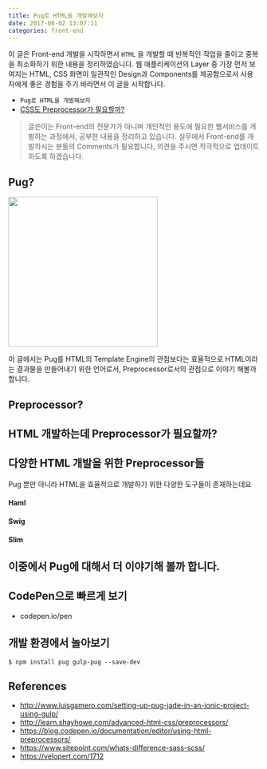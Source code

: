 ```yaml
---
title: Pug로 HTML을 개발해보자 
date: 2017-06-02 13:07:11
categories: front-end
---
```


이 글은 Front-end 개발을 시작하면서 `HTML` 을 개발할 때 반복적인 작업을 줄이고 중복을 최소화하기 위한 내용을 정리하였습니다. 웹 애플리케이션의 Layer 중 가장 먼저 보여지는 HTML, CSS 화면이 일관적인 Design과 Components를 제공함으로서 사용자에게 좋은 경험을 주기 바라면서 이 글을 시작합니다.

- `Pug로 HTML을 개발해보자`
- [CSS도 Preprocessor가 필요할까?]()

> 글쓴이는 Front-end의 전문가가 아니며 개인적인 용도에 필요한 웹서비스를 개발하는 과정에서, 공부한 내용을 정리하고 있습니다. 실무에서 Front-end를 개발하시는 분들의 Comments가 필요합니다, 의견을 주시면 적극적으로 업데이트 하도록 하겠습니다.

## Pug?

<img src='https://cdn.rawgit.com/pugjs/pug-logo/eec436cee8fd9d1726d7839cbe99d1f694692c0c/SVG/pug-final-logo-_-colour-128.svg' width='300' />

이 글에서는 Pug를 HTML의 Template Engine의 관점보다는 효율적으로 HTML이라는 결과물을 만들어내기 위한 언어로서, Preprocessor로서의 관점으로 이야기 해볼까 합니다.

## Preprocessor?

## HTML 개발하는데 Preprocessor가 필요할까?

## 다양한 HTML 개발을 위한 Preprocessor들

Pug 뿐만 아니라 HTML을 효율적으로 개발하기 위한 다양한 도구들이 존재하는데요

#### Haml

#### Swig

#### Slim

## 이중에서 Pug에 대해서 더 이야기해 볼까 합니다.

## CodePen으로 빠르게 보기

- codepen.io/pen

## 개발 환경에서 놀아보기

```shell
$ npm install pug gulp-pug --save-dev
```

## References

- http://www.luisgamero.com/setting-up-pug-jade-in-an-ionic-project-using-gulp/
- http://learn.shayhowe.com/advanced-html-css/preprocessors/
- https://blog.codepen.io/documentation/editor/using-html-preprocessors/
- https://www.sitepoint.com/whats-difference-sass-scss/
- https://velopert.com/1712